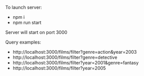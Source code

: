 To launch server:
- npm i
- npm run start

Server will start on port 3000

Query examples:
- http://localhost:3000/films/filter?genre=action&year=2003
- http://localhost:3000/films/filter?genre=detective
- http://localhost:3000/films/filter?year=2001&genre=fantasy
- http://localhost:3000/films/filter?year=2005